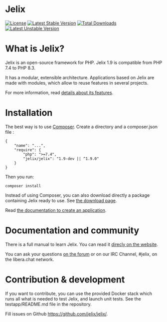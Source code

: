# Jelix

[![License](https://poser.pugx.org/jelix/jelix/license)](https://packagist.org/packages/jelix/jelix)
[![Latest Stable Version](https://poser.pugx.org/jelix/jelix/v/stable)](https://packagist.org/packages/jelix/jelix)
[![Total Downloads](https://poser.pugx.org/jelix/jelix/downloads)](https://packagist.org/packages/jelix/jelix)
[![Latest Unstable Version](https://poser.pugx.org/jelix/jelix/v/unstable)](https://packagist.org/packages/jelix/jelix)

What is Jelix?
==============

Jelix is an open-source framework for PHP. Jelix 1.9 is compatible from PHP 7.4 to PHP 8.3.

It has a modular, extensible architecture. Applications based on Jelix are made with
modules, which allow to reuse features in several projects.

For more information, read [details about its features](https://jelix.org/articles/en/features).

Installation
============

The best way is to use [Composer](https://getcomposer.org).
Create a directory and a composer.json file : 

```
{
    "name": "...",
    "require": {
        "php": ">=7.4",
        "jelix/jelix": "1.9-dev || ^1.9.0"
    }
}
```

Then you run:

```
composer install
```

Instead of using Composer, you can also download directly a package containing Jelix ready
to use. See [the download page](https://jelix.org/articles/en/download).

Read [the documentation to create an application](https://docs.jelix.org/en/manual-1.9/installation/create-application).

Documentation and community
===========================

There is a full manual to learn Jelix. You can read it [direcly on the website](https://docs.jelix.org/en/manual-1.9).

You can ask your questions [on the forum](https://jelix.org/forums/forum/cat/2-english) or
on our IRC Channel, #jelix, on the libera.chat network.

Contribution & development
===========================

If you want to contribute, you can use the provided Docker stack which runs all 
what is needed to test Jelix, and launch unit tests. See the testapp/README.md 
file in the repository.

Fill issues on Github https://github.com/jelix/jelix/.
